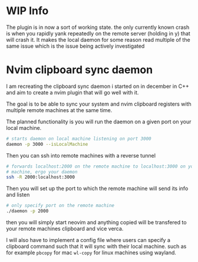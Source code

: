 # WIP Info
The plugin is in now a sort of working state. the only currently known crash is
when you rapidly yank repeatedly on the remote server (holding in y) that will
crash it. It makes the local daemon for some reason read multiple of the same
issue which is the issue being actively investigated


# Nvim clipboard sync daemon

I am recreating the clipboard sync daemon i started on in december in C++ and aim to
create a nvim plugin that will go well with it.

The goal is to be able to sync your system and nvim clipboard registers with
multiple remote machines at the same time.

The planned functionality is you will run the daemon on a given port on your
local machine. 
```bash
# starts daemon on local machine listening on port 3000
daemon -p 3000 --isLocalMachine
```

Then you can ssh into remote machines with a reverse tunnel
```bash
# forwards localhost:2000 on the remote machine to localhost:3000 on your local
# machine, ergo your daemon
ssh -R 2000:localhost:3000
```
Then you will set up the port to which the remote machine will send its info and
listen
```bash
# only specify port on the remote machine
./daemon -p 2000
```
then you will simply start neovim and anything copied will be transfered to
your remote machines clipboard and vice verca. 

I will also have to implement a config file where users can specify a clipboard
command such that it will sync with their local machine. such as for example
`pbcopy` for mac `wl-copy` for linux machines using wayland.



